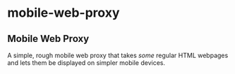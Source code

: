 # mobile-web-proxy

## Mobile Web Proxy

A simple, rough mobile web proxy that takes *some* regular HTML webpages and
lets them be displayed on simpler mobile devices.
